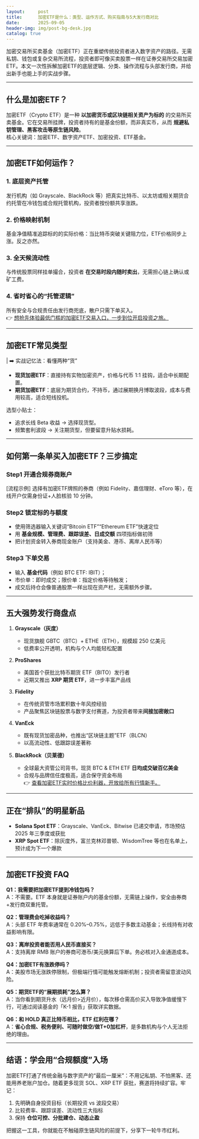 ```yaml
---
layout:     post
title:      加密ETF是什么：类型、运作方式、购买指南与5大发行商对比
date:       2025-09-05
header-img: img/post-bg-desk.jpg
catalog: true
---
```


加密交易所买卖基金（加密ETF）正在重塑传统投资者进入数字资产的路径。无需私钥、钱包或复杂交易所流程，投资者即可像买卖股票一样在证券交易所交易加密ETF。本文一次性拆解加密ETF的底层逻辑、分类、操作流程与头部发行商，并给出新手也能上手的实战步骤。

---

## 什么是加密ETF？

加密ETF（Crypto ETF）是一种 **以加密货币或区块链相关资产为标的** 的交易所买卖基金。它在交易所挂牌，投资者持有的是基金份额，而非真实币，从而 **规避私钥管理、黑客攻击等原生链风险**。  
核心关键词：加密ETF、数字资产ETF、加密投资、ETF基金。

---

## 加密ETF如何运作？

### 1. 底层资产托管  
发行机构（如 Grayscale、BlackRock 等）把真实比特币、以太坊或相关期货合约托管在冷钱包或合规托管机构，投资者按份额共享涨跌。

### 2. 价格映射机制  
基金净值精准追踪标的的实际价格：当比特币突破关键阻力位，ETF价格同步上涨。反之亦然。

### 3. 全天候流动性  
与传统股票同样挂单撮合，投资者 **在交易时段内随时卖出**，无需担心链上确认或矿工费。

### 4. 省时省心的“托管逻辑”  
所有安全与合规责任由发行商兜底，散户只需下单买入。  
👉 [想抢先体验最低门槛的加密ETF交易入口，一步到位开启投资之旅。](https://okxdog.com/)

---

## 加密ETF常见类型

| ➡️ 实战记忆法：看懂两种“货”  
- **现货加密ETF**：直接持有实物加密资产，价格与代币 1:1 挂钩，适合中长期配置。  
- **期货加密ETF**：底层为期货合约，不持币，通过展期换月博取波段，成本与费用较高，适合短线投机。

选型小贴士：  
- 追求长线 Beta 收益 → 选择现货型。  
- 频繁套利波段 → 关注期货型，但要留意升贴水损耗。

---

## 如何第一条单买入加密ETF？三步搞定

### Step1 开通合规券商账户  
[流程示例] 选择有加密ETF牌照的券商（例如 Fidelity、嘉信理财、eToro 等），在线开户仅需身份证+人脸核验 10 分钟。

### Step2 锁定标的与额度  
- 使用筛选器输入关键词“Bitcoin ETF”“Ethereum ETF”快速定位  
- 用 **基金规模、管理费、跟踪误差、日成交额** 四项指标做初筛  
- 把计划资金转入券商现金账户（支持美金、港币、离岸人民币等）

### Step3 下单交易  
- 输入 **基金代码**（例如 BTC ETF: IBIT）；  
- 市价单：即时成交；限价单：指定价格等待触发；  
- 成交后持仓会像普通股票一样出现在资产栏，无需额外步骤。

---

## 五大强势发行商盘点

1. **Grayscale（灰度）**  
   - 现货旗舰 GBTC（BTC）+ ETHE（ETH），规模超 250 亿美元  
   - 低费率公开透明，机构与个人均能轻松配置

2. **ProShares**  
   - 美国首个获批比特币期货 ETF（BITO）发行者  
   - 近期又推出 **XRP 期货 ETF**，进一步丰富产品线

3. **Fidelity**  
   - 在传统资管市场累积数十年风控经验  
   - 产品聚焦区块链股票与数字支付赛道，为投资者带来**间接加密敞口**

4. **VanEck**  
   - 既有现货加密品种，也推出“区块链主题”ETF（BLCN）  
   - 以高流动性、低跟踪误差著称

5. **BlackRock（贝莱德）**  
   - 全球最大资管公司背书，现货 BTC & ETH ETF **日均成交破百亿美金**  
   - 合规与品牌信任度极高，适合保守资金布局  
   👉 [查看加密ETF实时价格比价利器，开放给所有行情新手。](https://okxdog.com/)

---

## 正在“排队”的明星新品

- **Solana Spot ETF**：Grayscale、VanEck、Bitwise 已递交申请，市场预估 2025 年三季度或获批  
- **XRP Spot ETF**：除灰度外，富兰克林邓普顿、WisdomTree 等也在名单上，预计成为下一个爆款

---

## 加密ETF投资 FAQ

**Q1：我需要把加密ETF提到冷钱包吗？**  
A：不需要。ETF 本身就是证券账户内的基金份额，无需链上操作，安全由券商+发行商双重托管。

**Q2：管理费会吃掉收益吗？**  
A：头部 ETF 年费率通常在 0.20%–0.75%，远低于多数主动基金；长线持有对收益影响有限。

**Q3：离岸投资者能否用人民币直接买？**  
A：支持离岸 RMB 账户的券商可港币/美元换算后下单。务必核对入金通道成本。

**Q4：加密ETF有涨跌停吗？**  
A：美股市场无涨跌停限制，但极端行情可能触发熔断机制；投资者需留意波动风险。

**Q5：期货ETF的“展期损耗”怎么算？**  
A：当你看到期货升水（远月价>近月价），每次移仓需高价买入导致净值缓慢下行，可通过阅读基金的「K-1 报告」获取详实数据。

**Q6：和 HOLD 真正比特币相比，ETF 红利在哪？**  
A：**省心合规、税务便利、可随时做空/做T+0加杠杆**，是多数机构与个人无法拒绝的理由。

---

## 结语：学会用“合规额度”入场

加密ETF打通了传统金融与数字资产的“最后一厘米”：不用记私钥、不怕黑客、还能用养老账户加仓。随着更多现货 SOL、XRP ETF 获批，赛道将持续扩容。牢记：  
1. 先明确自身投资目标（长期投资 vs 波段交易）  
2. 比较费率、跟踪误差、流动性三大指标  
3. 保持 **仓位可控、分批建仓、动态止盈**  

把握这一工具，你就能在不触碰原生链风险的前提下，分享下一轮牛市红利。